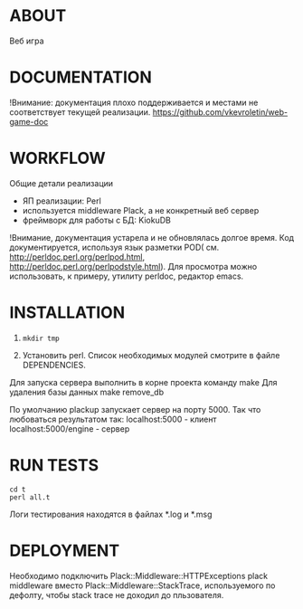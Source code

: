 ABOUT
=====

Веб игра

DOCUMENTATION
=============

!Внимание: документация плохо поддерживается и местами не соответствует
текущей реализации.
https://github.com/vkevroletin/web-game-doc

WORKFLOW
========

Общие детали реализации
 
* ЯП реализации: Perl
* используется middleware Plack, а не конкретный веб сервер
* фреймворк для работы с БД: KiokuDB

!Внимание, документация устарела и не обновлялась долгое время.
Код документируется, используя язык разметки POD( см. http://perldoc.perl.org/perlpod.html, http://perldoc.perl.org/perlpodstyle.html).
Для просмотра можно использовать, к примеру, утилиту perldoc, редактор emacs.

INSTALLATION
============

1) `mkdir tmp`

2) Установить perl.
Список необходимых модулей смотрите в файле DEPENDENCIES.


Для запуска сервера выполнить в корне проекта команду
    make
Для удаления базы данных
    make remove_db

По умолчанию plackup запускает сервер на порту 5000.
Так что любоваться результатом так:
    localhost:5000 - клиент
    localhost:5000/engine - сервер


RUN TESTS
=========

    cd t
    perl all.t

Логи тестирования находятся в файлах *.log и *.msg

DEPLOYMENT
========== 

Необходимо подключить Plack::Middleware::HTTPExceptions plack middleware вместо Plack::Middleware::StackTrace, используемого по дефолту, чтобы stack trace не 
доходил до пльзователя.